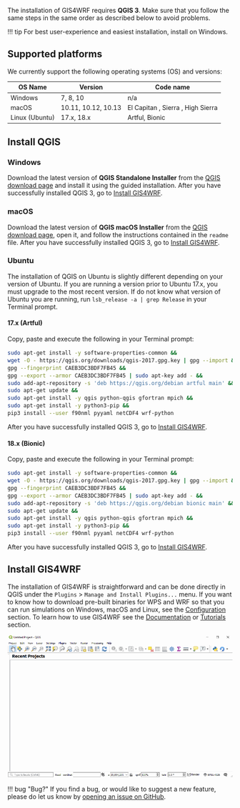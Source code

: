The installation of GIS4WRF requires **QGIS 3**. Make sure that you follow the same steps in the same order as described below to avoid problems.

!!! tip
    For best user-experience and easiest installation, install on Windows.

## Supported platforms
We currently support the following operating systems (OS) and versions:

| OS Name       | Version               | Code name                         |
|---------------|-----------------------|-----------------------------------|
|Windows        | 7, 8, 10              | n/a                               |
|macOS          | 10.11, 10.12, 10.13   | El Capitan , Sierra , High Sierra |
|Linux (Ubuntu) | 17.x, 18.x            | Artful, Bionic                    |

## Install QGIS

### Windows
Download the latest version of **QGIS Standalone Installer** from the [QGIS download page](https://www.qgis.org/en/site/forusers/download#windows) and install it using the guided installation. After you have successfully installed QGIS 3, go to [Install GIS4WRF](#install-gis4wrf).

### macOS
Download the latest version of **QGIS macOS Installer** from the [QGIS download page](https://qgis.org/en/site/forusers/download.html#mac), open it, and follow the instructions contained in the `readme` file. After you have successfully installed QGIS 3, go to [Install GIS4WRF](#install-gis4wrf).

### Ubuntu
The installation of QGIS on Ubuntu is slightly different depending on your version of Ubuntu. If you are running a version prior to Ubuntu 17.x, you must upgrade to the most recent version. If do not know what version of Ubuntu you are running, run `lsb_release -a | grep Release` in your Terminal prompt.

#### 17.x (Artful)

Copy, paste and execute the following in your Terminal prompt:

```bash
sudo apt-get install -y software-properties-common &&
wget -O - https://qgis.org/downloads/qgis-2017.gpg.key | gpg --import &&
gpg --fingerprint CAEB3DC3BDF7FB45 &&
gpg --export --armor CAEB3DC3BDF7FB45 | sudo apt-key add - &&
sudo add-apt-repository -s 'deb https://qgis.org/debian artful main' &&
sudo apt-get update &&
sudo apt-get install -y qgis python-qgis gfortran mpich &&
sudo apt-get install -y python3-pip &&
pip3 install --user f90nml pyyaml netCDF4 wrf-python
```

After you have successfully installed QGIS 3, go to [Install GIS4WRF](#install-gis4wrf).

#### 18.x (Bionic)

Copy, paste and execute the following in your Terminal prompt:

```bash
sudo apt-get install -y software-properties-common &&
wget -O - https://qgis.org/downloads/qgis-2017.gpg.key | gpg --import &&
gpg --fingerprint CAEB3DC3BDF7FB45 &&
gpg --export --armor CAEB3DC3BDF7FB45 | sudo apt-key add - &&
sudo add-apt-repository -s 'deb https://qgis.org/debian bionic main' &&
sudo apt-get update &&
sudo apt-get install -y qgis python-qgis gfortran mpich &&
sudo apt-get install -y python3-pip &&
pip3 install --user f90nml pyyaml netCDF4 wrf-python
```
After you have successfully installed QGIS 3, go to [Install GIS4WRF](#install-gis4wrf).

## Install GIS4WRF

The installation of GIS4WRF is straightforward and can be done directly in QGIS under the `Plugins` > `Manage and Install Plugins...` menu. If you want to know how to download pre-built binaries for WPS and WRF so that you can run simulations on Windows, macOS and Linux, see the [Configuration](../configuration) section. To learn how to use GIS4WRF see the [Documentation](../documentation/overview) or [Tutorials](../tutorials) section.

![Install GIS4WRF](../assets/images/gis4wrf-installation.gif)

!!! bug "Bug?"
    If you find a bug, or would like to suggest a new feature, please do let us know by [opening an issue on GitHub](https://github.com/GIS4WRF/gis4wrf/issues).